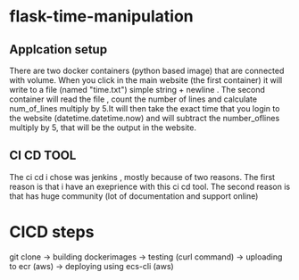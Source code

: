 # flask-time-manipulation
## Applcation setup
There are two docker containers (python based image) that are connected with volume. When you click in the main website (the first container) it will write to a file (named "time.txt") simple string + newline . The second container will read the file , count the number of lines and calculate num_of_lines multiply by 5.It will then take the exact time that you login to the website (datetime.datetime.now) and will subtract the number_oflines multiply by 5, that will be the output in the website.
## CI CD TOOL
The ci cd i chose was jenkins , mostly because of two reasons.
The first reason is that i have an exeprience with this ci cd tool.
The second reason is that has huge community (lot of documentation and support online)
# CICD steps
git clone -> building dockerimages -> testing (curl command) -> uploading to ecr (aws) -> deploying using ecs-cli (aws)
